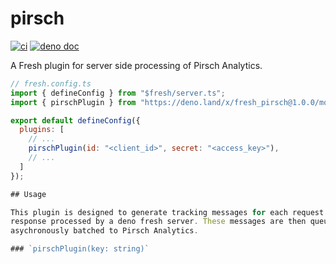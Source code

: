 # pirsch

[![ci](https://github.com/stephenmelnicki/pirsch/workflows/ci/badge.svg)](https://github.com/stephenmelnicki/pirsch)
[![deno doc](https://doc.deno.land/badge.svg)](https://doc.deno.land/https/deno.land/x/pirsch/mod.ts)

A Fresh plugin for server side processing of Pirsch Analytics.

```js
// fresh.config.ts
import { defineConfig } from "$fresh/server.ts";
import { pirschPlugin } from "https://deno.land/x/fresh_pirsch@1.0.0/mod.ts";

export default defineConfig({
  plugins: [
    // ...
    pirschPlugin(id: "<client_id>", secret: "<access_key>"),
    // ...
  ]
});

## Usage

This plugin is designed to generate tracking messages for each request and
response processed by a deno fresh server. These messages are then queued and
asychronously batched to Pirsch Analytics.

### `pirschPlugin(key: string)`
```
